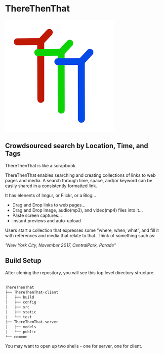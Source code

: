 # ThereThenThat

![ThereThenThat Logo](ThereThenThat-client/static/ttt-logo-small.png)

## Crowdsourced search by Location, Time, and Tags

ThereThenThat is like a scrapbook.

ThereThenThat enables searching and creating collections of links to web pages and media.  A search through time, space, and/or keyword can be easily shared in a consistently formatted link.

It has elenents of Imgur, or Flickr, or a Blog...

* Drag and Drop links to web pages...
* Drag and Drop image, audio(mp3), and video(mp4) files into it...
* Paste screen captures...
* instant previews and auto-upload

Users start a collection that expresses some “where, when, what”, and fill it with references and media that relate to that.  Think of something such as:

_"New York City, November 2017, CentralPark, Parade"_

## Build Setup

After cloning the repository, you will see this top level directory structure:
```

ThereThenThat
├── ThereThenThat-client
│   ├── build
│   ├── config
│   ├── src
│   ├── static
│   └── test
├── ThereThenThat-server
│   ├── models
│   └── public
└── common
```
You may want to open up two shells - one for server, one for client.




